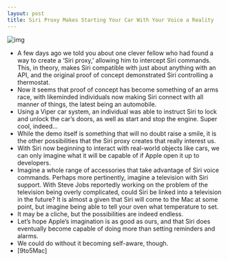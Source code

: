 ```yaml
---
layout: post
title: Siri Proxy Makes Starting Your Car With Your Voice a Reality
---
```

![img](http://media.idownloadblog.com/wp-content/uploads/2011/11/siri-iphone4.jpg)
* A few days ago we told you about one clever fellow who had found a way to create a ‘Siri proxy,’ allowing him to intercept Siri commands. This, in theory, makes Siri compatible with just about anything with an API, and the original proof of concept demonstrated Siri controlling a thermostat.
* Now it seems that proof of concept has become something of an arms race, with likeminded individuals now making Siri connect with all manner of things, the latest being an automobile.
* Using a Viper car system, an individual was able to instruct Siri to lock and unlock the car’s doors, as well as start and stop the engine. Super cool, indeed…
* While the demo itself is something that will no doubt raise a smile, it is the other possibilities that the Siri proxy creates that really interest us.
* With Siri now beginning to interact with real-world objects like cars, we can only imagine what it will be capable of if Apple open it up to developers.
* Imagine a whole range of accessories that take advantage of Siri voice commands. Perhaps more pertinently, imagine a television with Siri support. With Steve Jobs reportedly working on the problem of the television being overly complicated, could Siri be linked into a television in the future? It is almost a given that Siri will come to the Mac at some point, but imagine being able to tell your oven what temperature to set.
* It may be a cliche, but the possibilities are indeed endless.
* Let’s hope Apple’s imagination is as good as ours, and that Siri does eventually become capable of doing more than setting reminders and alarms.
* We could do without it becoming self-aware, though.
* [9to5Mac]

